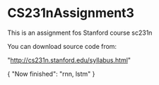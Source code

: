 # CS231nAssignment3

This is an assignment fos Stanford course sc231n

You can download source code from:

"http://cs231n.stanford.edu/syllabus.html"

{
    "Now finished": "rnn, lstm"
}